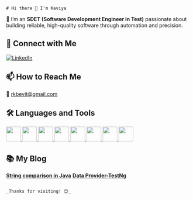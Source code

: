                                                                                      # Hi there 👋 I'm Kaviya

🎯 I’m an **SDET (Software Development Engineer in Test)** passionate about building reliable, high-quality software through automation and precision.


## 🔗 Connect with Me

[![LinkedIn](https://img.shields.io/badge/LinkedIn-blue?style=for-the-badge&logo=linkedin&logoColor=white)](https://www.linkedin.com/in/kaviya-ramalingam-252664292/)


## 📫 How to Reach Me

📧 rkbevit@gmail.com 


## 🛠️ Languages and Tools

<p align="left">
  <a href="https://www.java.com/" target="_blank">
    <img src="https://cdn.jsdelivr.net/gh/devicons/devicon/icons/java/java-original.svg" height="40" />
  </a>
  <a href="https://www.selenium.dev/" target="_blank">
    <img src="https://cdn.jsdelivr.net/gh/devicons/devicon/icons/selenium/selenium-original.svg" height="40" />
  </a>
  <a href="https://cucumber.io/" target="_blank">
    <img src="https://cdn.jsdelivr.net/gh/devicons/devicon/icons/cucumber/cucumber-original.svg" height="40" />
  </a>
  <a href="https://www.jenkins.io/" target="_blank">
    <img src="https://cdn.jsdelivr.net/gh/devicons/devicon/icons/jenkins/jenkins-original.svg" height="40" />
  </a>
  <a href="https://maven.apache.org/" target="_blank">
    <img src="https://cdn.jsdelivr.net/gh/devicons/devicon/icons/maven/maven-original.svg" height="40" />
  </a>
  <a href="https://git-scm.com/" target="_blank">
    <img src="https://cdn.jsdelivr.net/gh/devicons/devicon/icons/git/git-original.svg" height="40" />
  </a>
  <a href="https://www.eclipse.org/" target="_blank">
    <img src="https://cdn.jsdelivr.net/gh/devicons/devicon/icons/eclipse/eclipse-original.svg" height="40" />
  </a>
  <a href="https://www.postman.com/" target="_blank">
    <img src="https://cdn.jsdelivr.net/gh/devicons/devicon/icons/postman/postman-original.svg" height="40" />
  </a>
</p>


## 📚 My Blog

[**String comparison in Java**](https://www.numpyninjaacademy.com/post/string-comparison-in-java)
[**Data Provider-TestNg**](https://www.numpyninjaacademy.com/post/understanding-testng-data-providers)


                                                                                        _Thanks for visiting! 😊_
